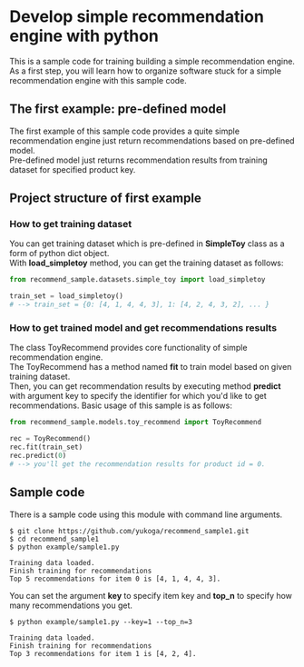 # Develop simple recommendation engine with python 
This is a sample code for training building a simple recommendation engine.  
As a first step, you will learn how to organize software stuck for a simple recommendation engine with this sample code.  


## The first example: pre-defined model  
The first example of this sample code provides a quite simple recommendation engine 
just return recommendations based on pre-defined model.  
Pre-defined model just returns recommendation results from training dataset 
for specified product key. 


## Project structure of first example
### How to get training dataset  
You can get training dataset which is pre-defined in **SimpleToy** class as a form 
of python dict object.  
With **load_simpletoy** method, you can get the training dataset as follows:

```python
from recommend_sample.datasets.simple_toy import load_simpletoy

train_set = load_simpletoy()
# --> train_set = {0: [4, 1, 4, 4, 3], 1: [4, 2, 4, 3, 2], ... }

```   

### How to get trained model and get recommendations results
The class ToyRecommend provides core functionality of 
simple recommendation engine.  
The ToyRecommend has a method named **fit** to train model based on 
given training dataset.  
Then, you can get recommendation results by executing method **predict** with 
argument key to specify the identifier for which you'd like to get recommendations.
Basic usage of this sample is as follows:  

```python
from recommend_sample.models.toy_recommend import ToyRecommend

rec = ToyRecommend()
rec.fit(train_set)
rec.predict(0)
# --> you'll get the recommendation results for product id = 0.

```


## Sample code
There is a sample code using this module 
with command line arguments.  

```commandline
$ git clone https://github.com/yukoga/recommend_sample1.git
$ cd recommend_sample1
$ python example/sample1.py 

Training data loaded.
Finish training for recommendations
Top 5 recommendations for item 0 is [4, 1, 4, 4, 3].  
```  

You can set the argument **key** to specify item key 
and **top_n** to specify how many recommendations you get.

```commandline
$ python example/sample1.py --key=1 --top_n=3

Training data loaded.
Finish training for recommendations
Top 3 recommendations for item 1 is [4, 2, 4].  
```  
